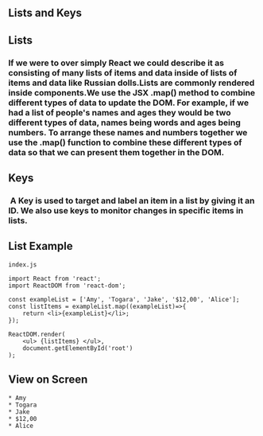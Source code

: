 ## Lists and Keys

## Lists 

### If we were to over simply React we could describe it as consisting of many lists of items and data inside of lists of items and data like Russian dolls.Lists are commonly rendered inside components.We use the JSX .map() method to combine different types of data to update the DOM. For example, if we had a list of people's names and ages they would be two different types of data, names being words and ages being numbers. To arrange these names and numbers together we use the .map() function to combine these different types of data so that we can present them together in the DOM.

## Keys

###  A Key is used to target and label an item in a list by giving it an ID. We also use keys to monitor changes in specific items in lists.

## List Example

```
index.js
```

```
import React from 'react';
import ReactDOM from 'react-dom';

const exampleList = ['Amy', 'Togara', 'Jake', '$12,00', 'Alice'];
const listItems = exampleList.map((exampleList)=>{
    return <li>{exampleList}</li>;
});

ReactDOM.render(
    <ul> {listItems} </ul>,
    document.getElementById('root')
);
```

## View on Screen

```
* Amy
* Togara
* Jake
* $12,00
* Alice
```
